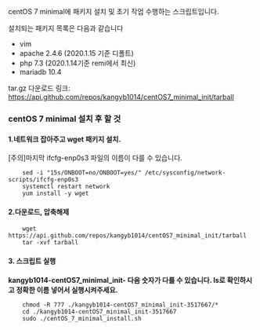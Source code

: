 centOS 7 minimal에 패키지 설치 및 초기 작업 수행하는 스크립트입니다.

설치되는 패키지 목록은 다음과 같습니다
 - vim
 - apache 2.4.6 (2020.1.15 기준 디폴트)  
 - php 7.3 (2020.1.14기준 remi에서 최신)
 - mariadb 10.4

tar.gz 다운로드 링크: https://api.github.com/repos/kangyb1014/centOS7_minimal_init/tarball

### centOS 7 minimal 설치 후 할 것  
#### 1.네트워크 잡아주고 wget 패키지 설치.  
[주의]마지막 ifcfg-enp0s3 파일의 이름이 다를 수 있습니다.  
```
    sed -i "15s/ONBOOT=no/ONBOOT=yes/" /etc/sysconfig/network-scripts/ifcfg-enp0s3
    systemctl restart network
    yum install -y wget
```

#### 2.다운로드, 압축해제  
```
    wget https://api.github.com/repos/kangyb1014/centOS7_minimal_init/tarball
    tar -xvf tarball
```
#### 3. 스크립트 실행
**kangyb1014-centOS7_minimal_init- 다음 숫자가 다를 수 있습니다.
ls로 확인하시고 정확한 이름 넣어서 실행시켜주세요.**
```
    chmod -R 777 ./kangyb1014-centOS7_minimal_init-3517667/*
    cd ./kangyb1014-centOS7_minimal_init-3517667
    sudo ./centOS_7_minimal_install.sh
```
